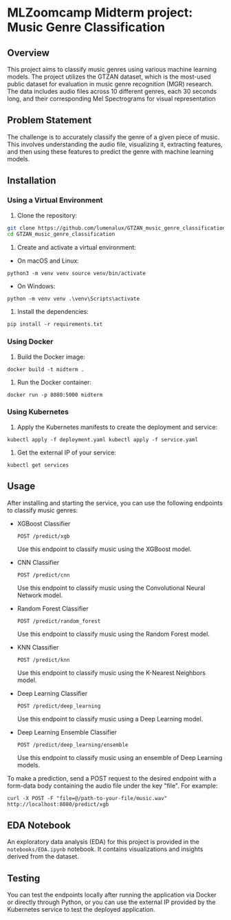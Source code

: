 # MLZoomcamp Midterm project: Music Genre Classification

## Overview

This project aims to classify music genres using various machine learning models. The project utilizes the GTZAN dataset, which is the most-used public dataset for evaluation in music genre recognition (MGR) research. The data includes audio files across 10 different genres, each 30 seconds long, and their corresponding Mel Spectrograms for visual representation

## Problem Statement

The challenge is to accurately classify the genre of a given piece of music. This involves understanding the audio file, visualizing it, extracting features, and then using these features to predict the genre with machine learning models.

## Installation

### Using a Virtual Environment

1. Clone the repository:

```sh
git clone https://github.com/lumenalux/GTZAN_music_genre_classification
cd GTZAN_music_genre_classification
```

1.  Create and activate a virtual environment:

- On macOS and Linux:

`python3 -m venv venv
source venv/bin/activate`

- On Windows:

`python -m venv venv
.\venv\Scripts\activate`

1.  Install the dependencies:

`pip install -r requirements.txt`

### Using Docker

1.  Build the Docker image:

`docker build -t midterm .`

1.  Run the Docker container:

`docker run -p 8080:5000 midterm`

### Using Kubernetes

1.  Apply the Kubernetes manifests to create the deployment and service:

`kubectl apply -f deployment.yaml
kubectl apply -f service.yaml`

1.  Get the external IP of your service:

`kubectl get services`

## Usage

After installing and starting the service, you can use the following endpoints to classify music genres:

- XGBoost Classifier

  `POST /predict/xgb`

  Use this endpoint to classify music using the XGBoost model.

- CNN Classifier

  `POST /predict/cnn`

  Use this endpoint to classify music using the Convolutional Neural Network model.

- Random Forest Classifier

  `POST /predict/random_forest`

  Use this endpoint to classify music using the Random Forest model.

- KNN Classifier

  `POST /predict/knn`

  Use this endpoint to classify music using the K-Nearest Neighbors model.

- Deep Learning Classifier

  `POST /predict/deep_learning`

  Use this endpoint to classify music using a Deep Learning model.

- Deep Learning Ensemble Classifier

  `POST /predict/deep_learning/ensemble`

  Use this endpoint to classify music using an ensemble of Deep Learning models.

To make a prediction, send a POST request to the desired endpoint with a form-data body containing the audio file under the key "file". For example:

`curl -X POST -F "file=@/path-to-your-file/music.wav" http://localhost:8080/predict/xgb`

## EDA Notebook

An exploratory data analysis (EDA) for this project is provided in the `notebooks/EDA.ipynb` notebook. It contains visualizations and insights derived from the dataset.

## Testing

You can test the endpoints locally after running the application via Docker or directly through Python, or you can use the external IP provided by the Kubernetes service to test the deployed application.
